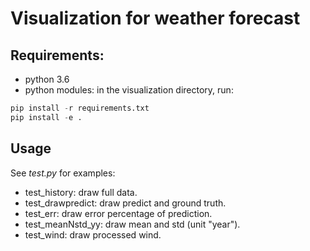 # Visualization for weather forecast

## Requirements:
- python 3.6
- python modules: 
in the visualization directory, run:
```python
pip install -r requirements.txt
pip install -e .
```

## Usage

See _test.py_ for examples:
- test_history: draw full data.
- test_drawpredict: draw predict and ground truth.
- test_err: draw error percentage  of prediction.
- test_meanNstd_yy: draw mean and std (unit "year").
- test_wind: draw processed wind.

